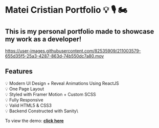 # Matei Cristian Portfolio 💡 🎙 🏍 

## This is my personal portfolio made to showcase my work as a developer!

https://user-images.githubusercontent.com/82535909/211003579-655d35f5-25a3-4287-863d-74b550dc7a80.mov


## Features

💡 Modern UI Design + Reveal Animations Using ReactJS \
💡 One Page Layout\
💡 Styled with Framer Motion + Custom SCSS\
💡 Fully Responsive\
💡 Valid HTML5 & CSS3\
💡 Backend Constructed with Sanity\


To view the demo: **[click here](https://mateicristiandev.com/)**

